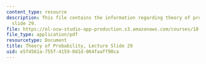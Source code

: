 ```yaml
---
content_type: resource
description: This file contains the information regarding theory of probability, lecture
  slide 29.
file: https://ol-ocw-studio-app-production.s3.amazonaws.com/courses/18-175-theory-of-probability-spring-2014/e5f4561a755f41590d1d064faaff90ca_MIT18_175S14_Lecture29.pdf
file_type: application/pdf
resourcetype: Document
title: Theory of Probability, Lecture Slide 29
uid: e5f4561a-755f-4159-0d1d-064faaff90ca
---
```

